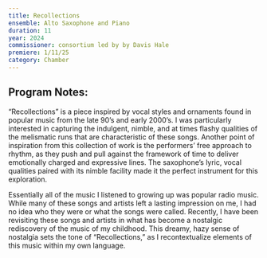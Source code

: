 ```yaml
---
title: Recollections
ensemble: Alto Saxophone and Piano
duration: 11
year: 2024
commissioner: consortium led by by Davis Hale
premiere: 1/11/25
category: Chamber
---
```


## Program Notes:

“Recollections” is a piece inspired by vocal styles and ornaments found in popular music from the late 90’s and early 2000’s. I was particularly interested in capturing the indulgent, nimble, and at times flashy qualities of the melismatic runs that are characteristic of these songs. Another point of inspiration from this collection of work is the performers’ free approach to rhythm, as they push and pull against the framework of time to deliver emotionally charged and expressive lines. The saxophone’s lyric, vocal qualities paired with its nimble facility made it the perfect instrument for this exploration.

Essentially all of the music I listened to growing up was popular radio music. While many of these songs and artists left a lasting impression on me, I had no idea who they were or what the songs were called. Recently, I have been revisiting these songs and artists in what has become a nostalgic rediscovery of the music of my childhood. This dreamy, hazy sense of nostalgia sets the tone of “Recollections,” as I recontextualize elements of this music within my own language.
